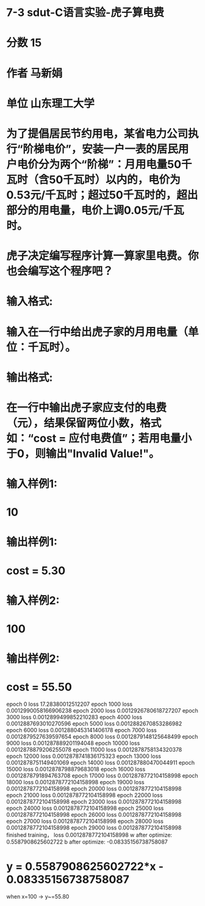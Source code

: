 # 7-3 sdut-C语言实验-虎子算电费
# 分数 15
# 作者 马新娟
# 单位 山东理工大学
# 为了提倡居民节约用电，某省电力公司执行“阶梯电价”，安装一户一表的居民用户电价分为两个“阶梯”：月用电量50千瓦时（含50千瓦时）以内的，电价为0.53元/千瓦时；超过50千瓦时的，超出部分的用电量，电价上调0.05元/千瓦时。
#
# 虎子决定编写程序计算一算家里电费。你也会编写这个程序吧？
#
# 输入格式:
# 输入在一行中给出虎子家的月用电量（单位：千瓦时）。
#
# 输出格式:
# 在一行中输出虎子家应支付的电费（元），结果保留两位小数，格式如：“cost = 应付电费值”；若用电量小于0，则输出"Invalid Value!"。
#
# 输入样例1:
# 10
# 输出样例1:
# cost = 5.30
# 输入样例2:
# 100
# 输出样例2:
# cost = 55.50

epoch 0 loss 17.28380012512207
epoch 1000 loss 0.0012990058166906238
epoch 2000 loss 0.0012926780618727207
epoch 3000 loss 0.0012899499852210283
epoch 4000 loss 0.0012887693010270596
epoch 5000 loss 0.0012882670853286982
epoch 6000 loss 0.0012880453141406178
epoch 7000 loss 0.0012879527639597654
epoch 8000 loss 0.0012879148125648499
epoch 9000 loss 0.001287889201194048
epoch 10000 loss 0.0012878879206255078
epoch 11000 loss 0.0012878758134320378
epoch 12000 loss 0.0012878741836175323
epoch 13000 loss 0.0012878751149401069
epoch 14000 loss 0.001287880470044911
epoch 15000 loss 0.0012878798879683018
epoch 16000 loss 0.0012878791894763708
epoch 17000 loss 0.0012878772104158998
epoch 18000 loss 0.0012878772104158998
epoch 19000 loss 0.0012878772104158998
epoch 20000 loss 0.0012878772104158998
epoch 21000 loss 0.0012878772104158998
epoch 22000 loss 0.0012878772104158998
epoch 23000 loss 0.0012878772104158998
epoch 24000 loss 0.0012878772104158998
epoch 25000 loss 0.0012878772104158998
epoch 26000 loss 0.0012878772104158998
epoch 27000 loss 0.0012878772104158998
epoch 28000 loss 0.0012878772104158998
epoch 29000 loss 0.0012878772104158998
finished training， loss 0.0012878772104158998
w after optimize: 0.5587908625602722
b after optimize: -0.08335156738758087

# y = 0.5587908625602722*x - 0.08335156738758087
when x=100 -> y~=55.80
